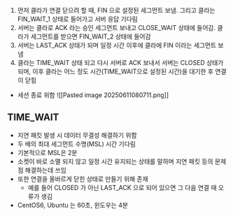 1. 먼저 클라가 연결 닫으려 할 때, FIN 으로 설정된 세그먼트 보냄. 그리고 클라는 FIN_WAIT_1 상태로 들어가고 서버 응답 기다림
2. 서버는 클라로 ACK 라는 승인 세그먼트 보내고 CLOSE_WAIT 상태에 들어감. 클라가 세그먼트를 받으면 FIN_WAIT_2 상태에 들어감
3. 서버는 LAST_ACK 상태가 되며 일정 시간 이후에 클라에 FIN 이라는 세그먼트 보냄
4. 클라는 TIME_WAIT 상태 되고 다시 서버로 ACK 보내서 서버는 CLOSED 상태가 되며, 이후 클라는 어느 정도 시간(TIME_WAIT으로 설정된 시간)을 대기한 후 연결이 닫힘
- 세션 종료 위함
![[Pasted image 20250611080711.png]]
## TIME_WAIT
- 지연 패킷 발생 시 데이터 무결성 해결하기 위함
- 두 배의 최대 세그먼트 수명(MSL) 시간 기다림
- 기본적으로 MSL은 2분
- 소켓이 바로 소멸 되지 않고 일정 시간 유지되는 상태를 말하며 지연 패킷 등의 문제점 해결하는데 쓰임
- 또한 연결을 올바르게 닫힌 상태로 만들기 위해 존재
	- 예를 들어 CLOSED 가 아닌 LAST_ACK 으로 되어 있으면 그 다음 연결 때 오류가 생김
- CentOS6, Ubuntu 는 60초, 윈도우는 4분